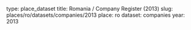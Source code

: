 type: place_dataset
title: Romania / Company Register (2013)
slug: places/ro/datasets/companies/2013
place: ro
dataset: companies
year: 2013
